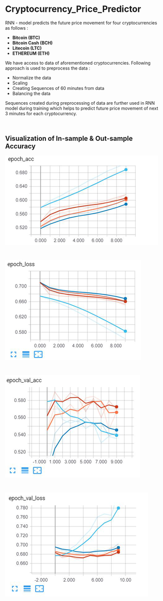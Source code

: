 # Cryptocurrency_Price_Predictor

RNN - model predicts the future price movement for four cryptocurrencies as follows :

<ul>
    <li><b>Bitcoin (BTC)</b></li>
    <li><b>Bitcoin Cash (BCH)</b></li> 
    <li><b>Litecoin (LTC)</b></li>
    <li><b>ETHEREUM (ETH)</b></li>
</ul>

We have access to data of aforementioned cryptocurrencies. Following approach is used to
preprocess the data :
<ul>
    <li>Normalize the data</li>
    <li>Scaling</li>
    <li>Creating Sequences of 60 minutes from data</li>
    <li>Balancing the data</li>
</ul>

Sequences created during preprocessing of data are further used in RNN model during 
training which helps to predict future price movement of next 3 minutes for each cryptocurrency.

&nbsp; &nbsp; &nbsp; &nbsp; &nbsp; &nbsp; &nbsp; &nbsp; &nbsp;
&nbsp; &nbsp; &nbsp; &nbsp; &nbsp; &nbsp; &nbsp; &nbsp; &nbsp;
&nbsp; &nbsp; &nbsp; &nbsp; &nbsp; &nbsp; &nbsp; &nbsp; &nbsp;
&nbsp; &nbsp; &nbsp; &nbsp; &nbsp; &nbsp; &nbsp; &nbsp; &nbsp;


## Visualization of  In-sample & Out-sample Accuracy
![spit_safe](https://github.com/BisariaUtkarsh/Cryptocurrency_Price_Predictor/blob/master/insample_acc.png)

&nbsp; &nbsp; &nbsp; &nbsp; &nbsp; &nbsp; &nbsp; &nbsp; &nbsp;
&nbsp; &nbsp; &nbsp; &nbsp; &nbsp; &nbsp; &nbsp; &nbsp; &nbsp;
&nbsp; &nbsp; &nbsp; &nbsp; &nbsp; &nbsp; &nbsp; &nbsp; &nbsp;
&nbsp; &nbsp; &nbsp; &nbsp; &nbsp; &nbsp; &nbsp; &nbsp; &nbsp;
&nbsp; &nbsp; &nbsp; &nbsp; &nbsp; &nbsp; &nbsp; &nbsp; &nbsp;
&nbsp; &nbsp; &nbsp; &nbsp; &nbsp; &nbsp; &nbsp; &nbsp; &nbsp;

![alt text](https://github.com/BisariaUtkarsh/Cryptocurrency_Price_Predictor/blob/master/insample_loss.png)

&nbsp; &nbsp; &nbsp; &nbsp; &nbsp; &nbsp; &nbsp; &nbsp; &nbsp;
&nbsp; &nbsp; &nbsp; &nbsp; &nbsp; &nbsp; &nbsp; &nbsp; &nbsp;
&nbsp; &nbsp; &nbsp; &nbsp; &nbsp; &nbsp; &nbsp; &nbsp; &nbsp;
&nbsp; &nbsp; &nbsp; &nbsp; &nbsp; &nbsp; &nbsp; &nbsp; &nbsp;
&nbsp; &nbsp; &nbsp; &nbsp; &nbsp; &nbsp; &nbsp; &nbsp; &nbsp;
&nbsp; &nbsp; &nbsp; &nbsp; &nbsp; &nbsp; &nbsp; &nbsp; &nbsp;

![alt text](https://github.com/BisariaUtkarsh/Cryptocurrency_Price_Predictor/blob/master/outsample_acc.png)

&nbsp; &nbsp; &nbsp; &nbsp; &nbsp; &nbsp; &nbsp; &nbsp; &nbsp;
&nbsp; &nbsp; &nbsp; &nbsp; &nbsp; &nbsp; &nbsp; &nbsp; &nbsp;
&nbsp; &nbsp; &nbsp; &nbsp; &nbsp; &nbsp; &nbsp; &nbsp; &nbsp;
&nbsp; &nbsp; &nbsp; &nbsp; &nbsp; &nbsp; &nbsp; &nbsp; &nbsp;
&nbsp; &nbsp; &nbsp; &nbsp; &nbsp; &nbsp; &nbsp; &nbsp; &nbsp;
&nbsp; &nbsp; &nbsp; &nbsp; &nbsp; &nbsp; &nbsp; &nbsp; &nbsp;

![alt text](https://github.com/BisariaUtkarsh/Cryptocurrency_Price_Predictor/blob/master/outsample_loss.png)
